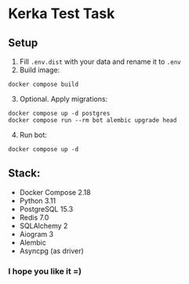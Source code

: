 # Kerka Test Task

## Setup
1. Fill `.env.dist` with your data and rename it to `.env`
2. Build image:
```shell
docker compose build
```
3. Optional. Apply migrations:
```shell
docker compose up -d postgres
docker compose run --rm bot alembic upgrade head
```
4. Run bot:
```shell
docker compose up -d
```

## Stack:
* Docker Compose 2.18
* Python 3.11
* PostgreSQL 15.3
* Redis 7.0
* SQLAlchemy 2
* Aiogram 3
* Alembic
* Asyncpg (as driver)

### I hope you like it =)
